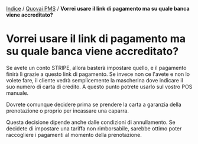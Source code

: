 [Indice](index.md) / [Quovai PMS](quovai-pms-it.md) / **Vorrei usare il link di pagamento ma su quale banca viene accreditato?**

# Vorrei usare il link di pagamento ma su quale banca viene accreditato?

Se avete un conto STRIPE, allora basterà impostare quello, e il pagamento finirà lì grazie a questo link di pagamento. Se invece non ce l'avete e non lo volete fare, il cliente vedrà semplicemente la mascherina dove indicare il suo numero di carta di credito. A questo punto potrete usarlo sul vostro POS manuale. 

Dovrete comunque decidere prima se prendere la carta a garanzia della prenotazione o proprio per incassare una caparra. 

Questa decisione dipende anche dalle condizioni di annullamento. Se decidete di impostare una tariffa non rimborsabile, sarebbe ottimo poter raccogliere i pagamenti al momento della prenotazione. 